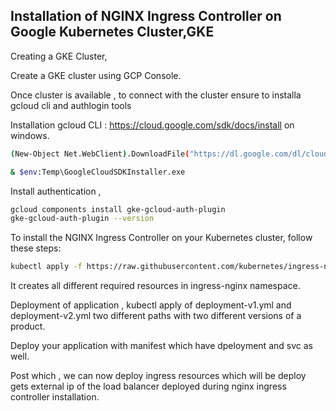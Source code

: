 ## Installation of NGINX Ingress Controller on Google Kubernetes Cluster,GKE

Creating a GKE Cluster,

Create a GKE cluster using GCP Console.

Once cluster is available , to connect with the cluster ensure to installa gcloud cli and authlogin tools

Installation gcloud CLI : https://cloud.google.com/sdk/docs/install on windows.

```bash
(New-Object Net.WebClient).DownloadFile("https://dl.google.com/dl/cloudsdk/channels/rapid/GoogleCloudSDKInstaller.exe", "$env:Temp\GoogleCloudSDKInstaller.exe")

& $env:Temp\GoogleCloudSDKInstaller.exe
```
Install authentication ,
```bash
gcloud components install gke-gcloud-auth-plugin
gke-gcloud-auth-plugin --version
```
To install the NGINX Ingress Controller on your Kubernetes cluster, follow these steps:

```bash
kubectl apply -f https://raw.githubusercontent.com/kubernetes/ingress-nginx/controller-v1.10.0/deploy/static/provider/cloud/deploy.yaml
```
It creates all different required resources in ingress-nginx namespace.

Deployment of application , 
kubectl apply of deployment-v1.yml and deployment-v2.yml two different paths with two different versions of a product.

Deploy your application with manifest which have dpeloyment and svc as well.

Post which , we can now deploy ingress resources which will be deploy gets external ip of the load balancer deployed during nginx ingress controller installation.

